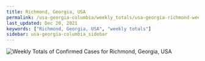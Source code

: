 ```yaml
---
title: Richmond, Georgia, USA
permalink: /usa-georgia-columbia/weekly_totals/usa-georgia-richmond-weekly_totals.html
last_updated: Dec 20, 2021
keywords: ["Richmond, Georgia, USA", "weekly totals"]
sidebar: usa-georgia-columbia_sidebar
---
```


![Weekly Totals of Confirmed Cases for Richmond, Georgia, USA](/covid_tracker/images/graphs/usa-georgia-richmond-weekly_totals_graph.png)

